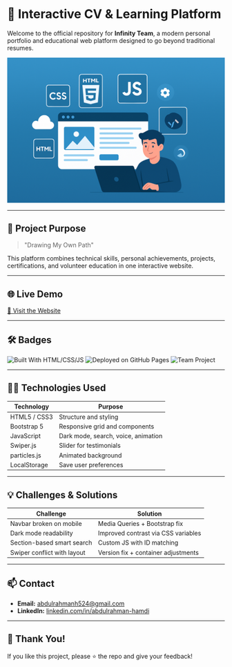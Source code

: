 # 🚀 Interactive CV & Learning Platform

Welcome to the official repository for **Infinity Team**, a modern personal portfolio and educational web platform designed to go beyond traditional resumes.

![Header](assets/img/header.png)

---

## 🎯 Project Purpose
> "Drawing My Own Path"

This platform combines technical skills, personal achievements, projects, certifications, and volunteer education in one interactive website.

---

## 🌐 Live Demo
[🔗 Visit the Website](https://abdulrahmanhamdi.github.io/MyWebsite)

---

## 🛠️ Badges
![Built With HTML/CSS/JS](https://img.shields.io/badge/Built%20with-HTML%2FCSS%2FJS-blue)
![Deployed on GitHub Pages](https://img.shields.io/badge/Deployed-GitHub%20Pages-brightgreen)
![Team Project](https://img.shields.io/badge/Team-Infinity%20Team-purple)

---

## 👨‍💻 Technologies Used

| Technology     | Purpose                                 |
|----------------|------------------------------------------|
| HTML5 / CSS3   | Structure and styling                    |
| Bootstrap 5    | Responsive grid and components           |
| JavaScript     | Dark mode, search, voice, animation      |
| Swiper.js      | Slider for testimonials                  |
| particles.js   | Animated background                      |
| LocalStorage   | Save user preferences                    |

---

## 💡 Challenges & Solutions

| Challenge                       | Solution                                      |
|--------------------------------|-----------------------------------------------|
| Navbar broken on mobile        | Media Queries + Bootstrap fix                 |
| Dark mode readability          | Improved contrast via CSS variables           |
| Section-based smart search     | Custom JS with ID matching                    |
| Swiper conflict with layout    | Version fix + container adjustments           |


---

## 📫 Contact

- **Email:** [abdulrahmanh524@gmail.com](mailto:abdulrahmanh524@gmail.com)
- **LinkedIn:** [linkedin.com/in/abdulrahman-hamdi](https://linkedin.com/in/abdulrahman-hamdi)

---

## 🌟 Thank You!
If you like this project, please ⭐ the repo and give your feedback!

